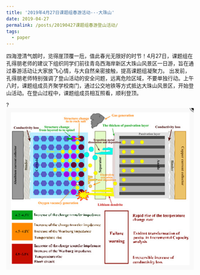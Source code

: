 ```yaml
---
title: '2019年4月27日课题组春游活动---大珠山'
date: 2019-04-27
permalink: /posts/20190427课题组春游登山活动/
tags:
  - paper
---
```

  四海澄清气朗时，览得崖顶覆一卮，值此春光无限好的时节！4月27日，课题组在孔得朋老师的建议下组织同学们前往青岛西海岸新区大珠山风景区一日游，旨在通过春游活动让大家放飞心情，与大自然亲密接触，提高课题组凝聚力。
出发前，孔得朋老师特别强调了登山活动的安全问题，远离危险区域，不要单独行动。上午八时，课题组成员齐聚学校南门，通过公交地铁等方式抵达大珠山风景区，开始登山活动。在登山过程中，课题组成员相互照看，顺利登顶。

?     
![](/images/JER.png)
